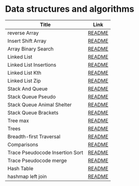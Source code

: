 # Data structures and algorithms

| Title                          | Link 
| -----------                    | -----------                                      |
|  reverse Array                 | [README](./array-reverse/README.md)              |
|  Insert Shift Array            | [README](./array-insert-shift/README.md)         |
|  Array Binary Search           | [README](./array-binary-search/README.md)        |
|  Linked List                   | [README](./linked_list/README.md)                |
|  Linked List Insertions        | [README](./linked_list_insertions/README.md)     |
|  Linked List Kth               | [README](./linked_list_kth/README.md)            |
|  Linked List Zip               | [README](./linked-list-zip/README.md)            |
|  Stack And Queue               | [README](./stack_and_queue/README.md)            |
|  Stack Queue Pseudo            | [README](./stack_queue_pseudo/README.md)         |
|  Stack Queue Animal Shelter    | [README](./stack_queue_animal_shelter/README.md) |
|  Stack Queue Brackets          | [README](./stack_queue_brackets/README.md)       |
|  Tree max                      | [README](./tree-max/README.md)                   |
|  Trees                         | [README](./trees/README.md)                      |
|  Breadth-first Traversal       | [README](./tree_breadth_first/README.md)         |
|  Comparisons                   | [README](./Comparisons/README.md)                |
|  Trace Pseudocode Insertion Sort | [README](./sorting/insertion/README.md)        |
|  Trace Pseudocode merge        | [README](./sorting/merge/README.md)              |
|  Hash Table                    | [README](./Hash%20Table/README.md)               |
|  hashmap left join             | [README](./hashmap-left-join/README.md)          |

